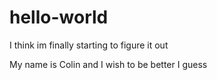 # hello-world

I think im finally starting to figure it out

My name is Colin and I wish to be better I guess
